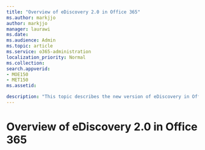 ```yaml
---
title: "Overview of eDiscovery 2.0 in Office 365"
ms.author: markjjo
author: markjjo
manager: laurawi
ms.date: 
ms.audience: Admin
ms.topic: article
ms.service: o365-administration
localization_priority: Normal
ms.collection: 
search.appverid: 
- MOE150
- MET150
ms.assetid: 

description: "This topic describes the new version of eDiscovery in Office 365."
---
```


# Overview of eDiscovery 2.0 in Office 365  

